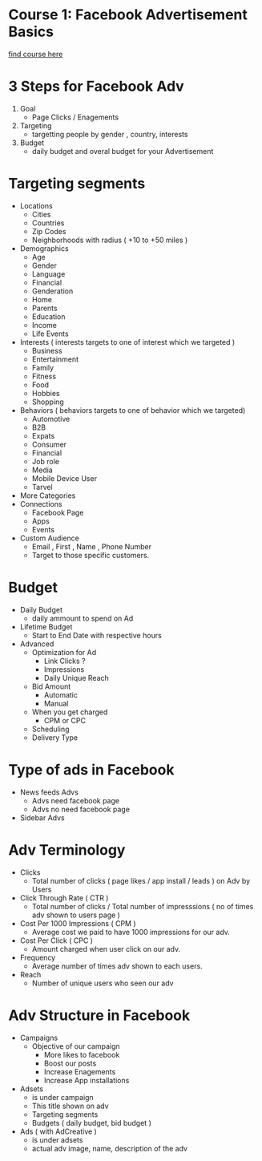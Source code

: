 # Course 1: **Facebook Advertisement Basics** 
[find course here](https://www.lynda.com/Facebook-tutorials/Facebook-Advertising-Fundamentals-2016) 

# 3 Steps for Facebook Adv
1. Goal
    * Page Clicks / Enagements
2. Targeting
    * targetting people by gender , country, interests
3. Budget
    * daily budget and overal budget for your Advertisement

# Targeting segments
- Locations
    * Cities
    * Countries
    * Zip Codes
    * Neighborhoods with radius ( +10 to +50 miles )
- Demographics
    * Age
    * Gender
    * Language
    * Financial
    * Genderation
    * Home
    * Parents
    * Education
    * Income
    * Life Events
- Interests ( interests targets to one of interest which we targeted )
    * Business
    * Entertainment
    * Family
    * Fitness
    * Food
    * Hobbies
    * Shopping
- Behaviors ( behaviors targets to one of behavior which we targeted)
    * Automotive
    * B2B
    * Expats
    * Consumer
    * Financial
    * Job role
    * Media
    * Mobile Device User 
    * Tarvel
- More Categories
- Connections
    * Facebook Page
    * Apps
    * Events
- Custom Audience
    * Email , First , Name , Phone Number
    * Target to those specific customers.

# Budget
- Daily Budget
    * daily ammount to spend on Ad
- Lifetime Budget
    * Start to End Date with respective hours
- Advanced 
    * Optimization for Ad
        * Link Clicks ?
        * Impressions
        * Daily Unique Reach
    * Bid Amount 
        * Automatic
        * Manual
    * When you get charged 
        * CPM or CPC 
    * Scheduling
    * Delivery Type


# Type of ads in Facebook 
- News feeds Advs
    * Advs need facebook page 
    * Advs no need facebook page 
- Sidebar Advs

# Adv Terminology 
- Clicks
    * Total number of clicks ( page likes / app install / leads ) on Adv by Users
- Click Through Rate ( CTR )
    * Total number of clicks / Total number of impresssions ( no of times adv shown to users page )
- Cost Per 1000 Impressions ( CPM )
    * Average cost we paid to have 1000 impressions for our adv.
- Cost Per Click ( CPC )
    * Amount charged when user click on our adv.
- Frequency 
    * Average number of times adv shown to each users.
- Reach
    * Number of unique users who seen our adv

# Adv Structure in Facebook
- Campaigns
    * Objective of our campaign
        * More likes to facebook
        * Boost our posts
        * Increase Enagements
        * Increase App installations
- Adsets
    * is under campaign
    * This title shown on adv 
    * Targeting segments
    * Budgets ( daily budget, bid budget )
- Ads ( with AdCreative )
    * is under adsets 
    * actual adv image, name, description of the adv